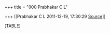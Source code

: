 +++
title = "000 Prabhakar C L"

+++
[[Prabhakar C L	2011-12-19, 17:30:29 [Source](https://groups.google.com/g/bvparishat/c/ChYdldAVPaM)]]



[TABLE]

